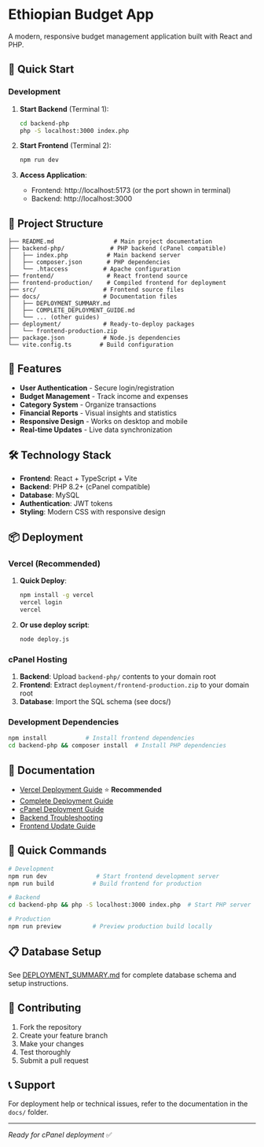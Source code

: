 # Ethiopian Budget App

A modern, responsive budget management application built with React and PHP.

## 🚀 Quick Start

### Development

1. **Start Backend** (Terminal 1):
   ```bash
   cd backend-php
   php -S localhost:3000 index.php
   ```

2. **Start Frontend** (Terminal 2):
   ```bash
   npm run dev
   ```

3. **Access Application**:
   - Frontend: http://localhost:5173 (or the port shown in terminal)
   - Backend: http://localhost:3000

## 📁 Project Structure

```
├── README.md                 # Main project documentation
├── backend-php/             # PHP backend (cPanel compatible)
│   ├── index.php           # Main backend server
│   ├── composer.json       # PHP dependencies
│   └── .htaccess          # Apache configuration
├── frontend/               # React frontend source
├── frontend-production/    # Compiled frontend for deployment
├── src/                   # Frontend source files
├── docs/                  # Documentation files
│   ├── DEPLOYMENT_SUMMARY.md
│   ├── COMPLETE_DEPLOYMENT_GUIDE.md
│   └── ... (other guides)
├── deployment/            # Ready-to-deploy packages
│   └── frontend-production.zip
├── package.json           # Node.js dependencies
└── vite.config.ts        # Build configuration
```

## 🌟 Features

- **User Authentication** - Secure login/registration
- **Budget Management** - Track income and expenses
- **Category System** - Organize transactions
- **Financial Reports** - Visual insights and statistics
- **Responsive Design** - Works on desktop and mobile
- **Real-time Updates** - Live data synchronization

## 🛠 Technology Stack

- **Frontend**: React + TypeScript + Vite
- **Backend**: PHP 8.2+ (cPanel compatible)
- **Database**: MySQL
- **Authentication**: JWT tokens
- **Styling**: Modern CSS with responsive design

## 📦 Deployment

### Vercel (Recommended)

1. **Quick Deploy**:
   ```bash
   npm install -g vercel
   vercel login
   vercel
   ```

2. **Or use deploy script**:
   ```bash
   node deploy.js
   ```

### cPanel Hosting

1. **Backend**: Upload `backend-php/` contents to your domain root
2. **Frontend**: Extract `deployment/frontend-production.zip` to your domain root
3. **Database**: Import the SQL schema (see docs/)

### Development Dependencies

```bash
npm install           # Install frontend dependencies
cd backend-php && composer install  # Install PHP dependencies
```

## 📖 Documentation

- [Vercel Deployment Guide](docs/VERCEL_DEPLOYMENT_GUIDE.md) ⭐ **Recommended**
- [Complete Deployment Guide](docs/COMPLETE_DEPLOYMENT_GUIDE.md)
- [cPanel Deployment Guide](docs/CPANEL_DEPLOYMENT_GUIDE.md)
- [Backend Troubleshooting](docs/BACKEND_TROUBLESHOOTING.md)
- [Frontend Update Guide](docs/FRONTEND_UPDATE_GUIDE.md)

## 🎯 Quick Commands

```bash
# Development
npm run dev              # Start frontend development server
npm run build           # Build frontend for production

# Backend
cd backend-php && php -S localhost:3000 index.php  # Start PHP server

# Production
npm run preview         # Preview production build locally
```

## 📋 Database Setup

See [DEPLOYMENT_SUMMARY.md](docs/DEPLOYMENT_SUMMARY.md) for complete database schema and setup instructions.

## 🤝 Contributing

1. Fork the repository
2. Create your feature branch
3. Make your changes
4. Test thoroughly
5. Submit a pull request

## 📞 Support

For deployment help or technical issues, refer to the documentation in the `docs/` folder.

---

*Ready for cPanel deployment* ✅ 